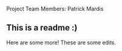 Project Team Members:
Patrick Mardis

## This is a readme :)
Here are some more!
These are some edits.
